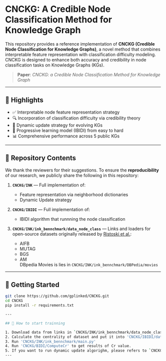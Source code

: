 # CNCKG: A Credible Node Classification Method for Knowledge Graph

This repository provides a reference implementation of **CNCKG (Credible Node Classification for Knowledge Graphs)**, a novel method that combines interpretable feature representation with classification difficulty modeling. CNCKG is designed to enhance both accuracy and credibility in node classification tasks on Knowledge Graphs (KGs).

> **Paper**: *CNCKG: a Credible Node Classification Method for Knowledge Graph*  

---

## 🌟 Highlights

- ✅ Interpretable node feature representation strategy  
- 🔍 Incorporation of classification difficulty via credibility theory  
- 🔁 Dynamic update strategy for evolving KGs  
- 🔧 Progressive learning model (IBIDI) from easy to hard  
- 📊 Comprehensive performance across 5 public KGs  

---

## 📁 Repository Contents

We thank the reviewers for their suggestions. To ensure the **reproducibility** of our research, we publicly share the following in this repository:

1. **`CNCKG/INK`** — Full implementation of:
   - Feature representation via neighborhood dictionaries  
   - Dynamic Update strategy  

2. **`CNCKG/IBIDI`** — Full implementation of:
   - IBIDI algorithm that runnning the node classification  


3. **`CNCKG/INK/ink_bennchmark/data_node_class`** — Links and loaders for open-source datasets originally released by [Ristoski et al.](https://):
   - AIFB  
   - MUTAG  
   - BGS  
   - AM  
   DBpedia Movies is lies in  `CNCKG/INK/ink_bennchmark/DBPedia/movies`


---

## 🚀 Getting Started

```bash
git clone https://github.com/gplinked/CNCKG.git
cd CNCKG
pip install -r requirements.txt

---

## 🔧 How to start trainning

1. Download data from links in `CNCKG/INK/ink_bennchmark/data_node_class` and `CNCKG/INK/ink_bennchmark/DBPedia/movies` and put them in corresponding folder.
2. Calculate the centrality of dataset and put it into 'CNCKG/IBIDI/dataset'
3. Run 'CNCKG/INK/ink_bennchmark/main.py'
4. Run 'CNCKG/BIDI/ComputeCr' to get results of Cr value.
5. If you want to run dynamic update algorighm, please refers to `CNCKG/INK/ink_bennchmark/INK_updated` and '`CNCKG/INK/ink_bennchmark/data_node_class/INK_updated_dbpedia`'
---
